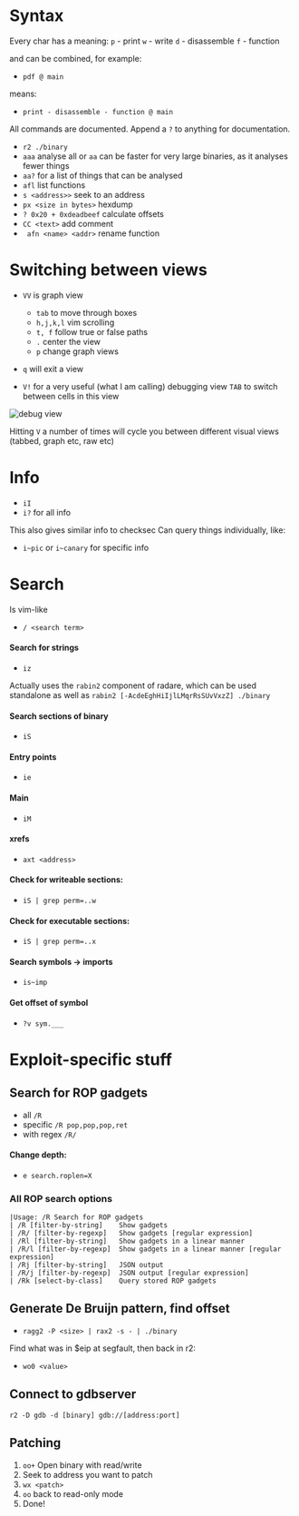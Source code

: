 # Syntax
Every char has a meaning:
```p``` - print
```w``` - write
```d``` - disassemble
```f``` - function

and can be combined, for example:

- ```pdf @ main```

means:

- ```print - disassemble - function @ main```

All commands are documented. Append a ```?``` to anything for documentation.

- ```r2 ./binary```
- ```aaa``` analyse all or ```aa``` can be faster for very large binaries, as it analyses fewer things
- ```aa?``` for a list of things that can be analysed
- ```afl``` list functions
- ```s <address>>``` seek to an address
- ```px <size in bytes>``` hexdump
- ```? 0x20 + 0xdeadbeef``` calculate offsets
- ```CC <text>``` add comment
- ``` afn <name> <addr>``` rename function

# Switching between views
- ```VV``` is graph view
  - ```tab``` to move through boxes
  - ```h,j,k,l``` vim scrolling
  - ```t, f``` follow true or false paths
  - ```.``` center the view
  - ```p``` change graph views

- ```q``` will exit a view
- ```V!``` for a very useful (what I am calling) debugging view ```TAB``` to switch between cells in this view

![debug view](https://i.imgur.com/vxALqli.png "Debug view")

Hitting ```V``` a number of times will cycle you between different visual views (tabbed, graph etc, raw etc)

# Info
- ```iI```
- ```i?``` for all info

This also gives similar info to checksec
Can query things individually, like:
- ```i~pic``` or ```i~canary``` for specific info

# Search
Is vim-like

- ```/ <search term>```

#### Search for strings
- ```iz```

Actually uses the ```rabin2``` component of radare, which can be used standalone as well as ```rabin2 [-AcdeEghHiIjlLMqrRsSUvVxzZ] ./binary```

#### Search sections of binary

- ```iS```

#### Entry points
- ```ie```

#### Main
- ```iM```

#### xrefs
- ```axt <address>```

#### Check for writeable sections:

- ```iS | grep perm=..w```

#### Check for executable sections:

- ```iS | grep perm=..x```

#### Search symbols -> imports

- ```is~imp```

#### Get offset of symbol
- ```?v sym.___```

# Exploit-specific stuff
## Search for ROP gadgets

- all ```/R```
- specific ```/R pop,pop,pop,ret```
- with regex ```/R/```

#### Change depth:
- ```e search.roplen=X```

### All ROP search options
```
|Usage: /R Search for ROP gadgets
| /R [filter-by-string]    Show gadgets
| /R/ [filter-by-regexp]   Show gadgets [regular expression]
| /Rl [filter-by-string]   Show gadgets in a linear manner
| /R/l [filter-by-regexp]  Show gadgets in a linear manner [regular expression]
| /Rj [filter-by-string]   JSON output
| /R/j [filter-by-regexp]  JSON output [regular expression]
| /Rk [select-by-class]    Query stored ROP gadgets
```

## Generate De Bruijn pattern, find offset
- ```ragg2 -P <size> | rax2 -s - | ./binary```

Find what was in $eip at segfault, then back in r2:
- ```wo0 <value>```

## Connect to gdbserver
```r2 -D gdb -d [binary] gdb://[address:port]```

## Patching
1. ``oo+`` Open binary with read/write
2. Seek to address you want to patch
3. ```wx <patch>```
4. ``oo`` back to read-only mode
5. Done!
